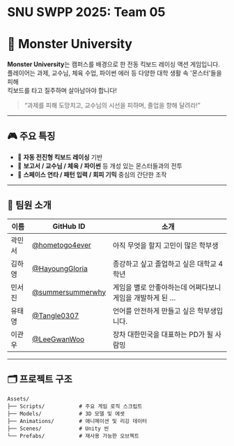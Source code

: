 # SNU SWPP 2025: Team 05
# 🛴 Monster University

**Monster University**는 캠퍼스를 배경으로 한 전동 킥보드 레이싱 액션 게임입니다.  
플레이어는 과제, 교수님, 체육 수업, 파이썬 에러 등 다양한 대학 생활 속 '몬스터'들을 피해  
킥보드를 타고 질주하며 살아남아야 합니다!

> “과제를 피해 도망치고, 교수님의 시선을 피하며, 졸업을 향해 달려라!”

---

## 🎮 주요 특징

- 🛴 **자동 전진형 킥보드 레이싱** 기반
- 👾 **보고서 / 교수님 / 체육 / 파이썬** 등 개성 있는 몬스터들과의 전투
- 🧠 **스페이스 연타 / 패턴 입력 / 회피 기믹** 중심의 간단한 조작

---

## 👥 팀원 소개


| 이름 | GitHub ID | 소개 |
|------|-----------|------|
|곽민서| [@hometogo4ever](https://github.com/hometogo4ever) | 아직 무엇을 할지 고민이 많은 학부생  |
|김하영| [@HayoungGloria](https://github.com/HayoungGloria) | 종강하고 싶고 졸업하고 싶은 대학교 4학년 |
|민서진| [@summersummerwhy](https://github.com/summersummerwhy) | 게임을 별로 안좋아하는데 어쩌다보니 게임을 개발하게 된 … |
|유태영| [@Tangle0307](https://github.com/Tangle0307) | 언어를 안전하게 만들고 싶은 학부생입니다. |
|이관우| [@LeeGwanWoo](https://github.com/LeeGwanWoo) | 장차 대한민국을 대표하는 PD가 될 사람밍 |


---

## 🗂 프로젝트 구조

```plaintext
Assets/
├── Scripts/           # 주요 게임 로직 스크립트
├── Models/            # 3D 모델 및 에셋
├── Animations/        # 애니메이션 및 리깅 데이터
├── Scenes/            # Unity 씬
└── Prefabs/           # 재사용 가능한 오브젝트
```